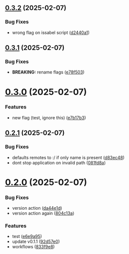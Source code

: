 ## [0.3.2](https://github.com/phonevox/pbackup/compare/v0.3.1...v0.3.2) (2025-02-07)


### Bug Fixes

* wrong flag on issabel script ([d2440a1](https://github.com/phonevox/pbackup/commit/d2440a187564a7af289739decc17f41812726776))



## [0.3.1](https://github.com/phonevox/pbackup/compare/v0.3.0...v0.3.1) (2025-02-07)


### Bug Fixes

* **BREAKING:** rename flags ([e78f503](https://github.com/phonevox/pbackup/commit/e78f5034583a70e5d04e8257275cc7ce36ba0bbf))



# [0.3.0](https://github.com/phonevox/pbackup/compare/v0.2.1...v0.3.0) (2025-02-07)


### Features

* new flag (test, ignore this) ([e7b17b3](https://github.com/phonevox/pbackup/commit/e7b17b3c3f36dca26e5df17a824d32ad3ce46db9))



## [0.2.1](https://github.com/phonevox/pbackup/compare/v0.2.0...v0.2.1) (2025-02-07)


### Bug Fixes

* defaults remotes to :/ if only name is present ([d83ec48](https://github.com/phonevox/pbackup/commit/d83ec48bcd7934c7c993174befcc0c5526731caa))
* dont stop application on invalid path ([081fd8a](https://github.com/phonevox/pbackup/commit/081fd8acc3f7b3c3a937adb4307aece3de242e3e))



# [0.2.0](https://github.com/phonevox/pbackup/compare/v0.1.0...v0.2.0) (2025-02-07)


### Bug Fixes

* version action ([da44e1d](https://github.com/phonevox/pbackup/commit/da44e1dbd0107371e050d6cefcd0a69bf95569ff))
* version action again ([804c13a](https://github.com/phonevox/pbackup/commit/804c13a7604f9bbb7e7ddddac43c562578ea226f))


### Features

* test ([e6e9a95](https://github.com/phonevox/pbackup/commit/e6e9a95f5730560e34d442b0f7412296740f5410))
* update v0.1.1 ([92d57e0](https://github.com/phonevox/pbackup/commit/92d57e01842fc4b2e35ec3c0826386d83cb78c69))
* workflows ([833f9e8](https://github.com/phonevox/pbackup/commit/833f9e8bf71fa774cdaa1547ba4aab0d009fc7a3))



